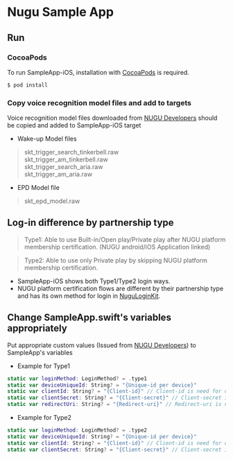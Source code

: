 # Nugu Sample App

## Run
### CocoaPods
To run SampleApp-iOS, installation with [CocoaPods](https://cocoapods.org) is required.
```bash
$ pod install
```
### Copy voice recognition model files and add to targets
Voice recognition model files downloaded from [NUGU Developers](https://developers.nugu.co.kr) should be copied and added to SampleApp-iOS target
- Wake-up Model files
> skt_trigger_search_tinkerbell.raw  
> skt_trigger_am_tinkerbell.raw  
> skt_trigger_search_aria.raw  
> skt_trigger_am_aria.raw
- EPD Model file
> skt_epd_model.raw

## Log-in difference by partnership type
> Type1: Able to use Built-in/Open play/Private play after NUGU platform membership certification. (NUGU android/iOS Application linked)

> Type2: Able to use only Private play by skipping NUGU platform membership certification.

- SampleApp-iOS shows both Type1/Type2 login ways.
- NUGU platform certification flows are different by their partnership type and has its own method for login in [NuguLoginKit](https://github.com/nugu-developers/nugu-login-kit-ios).

## Change SampleApp.swift's variables appropriately
Put appropriate custom values (Issued from [NUGU Developers](https://developers.nugu.co.kr)) to SampleApp's variables 

- Example for Type1
```swift
static var loginMethod: LoginMethod? = .type1
static var deviceUniqueId: String? = "{Unique-id per device}"
static var clientId: String? = "{Client-id}" // Client-id is need for oauth-authorization
static var clientSecret: String? = "{Client-secret}" // Client-secret is need for oauth-authorization
static var redirectUri: String? = "{Redirect-uri}" // Redirect-uri is need for oauth-authorization
```
- Example for Type2
```swift
static var loginMethod: LoginMethod? = .type2
static var deviceUniqueId: String? = "{Unique-id per device}"
static var clientId: String? = "{Client-id}" // Client-id is need for oauth-authorization
static var clientSecret: String? = "{Client-secret}" // Client-secret is need for oauth-authorization
```


